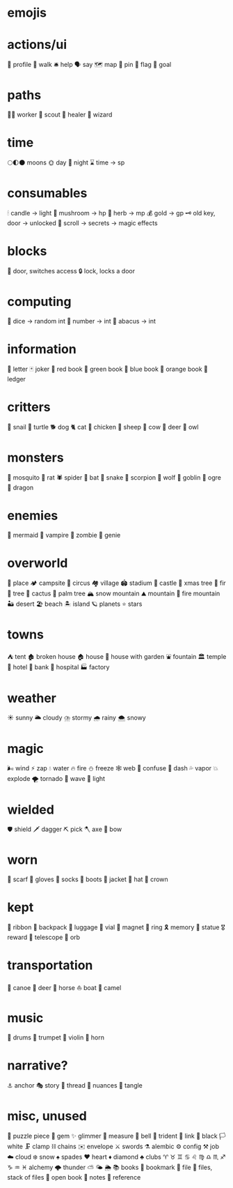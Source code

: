 # emojis

# actions/ui
👤 profile
👣 walk
🛎 help
🗣 say
🗺 map
📌 pin
🚩 flag
🎯 goal

# paths
🧑‍🌾 worker
🧝 scout
🧚 healer
🧙 wizard

# time
🌕🌓🌑 moons
🌞 day
🌝 night
⌛ time -> sp

# consumables
🕯 candle -> light
🍄 mushroom -> hp
🌿 herb -> mp
💰 gold -> gp
🗝 old key, door -> unlocked
📜 scroll -> secrets -> magic effects

# blocks
🚪 door, switches access
🔒 lock, locks a door

# computing
🎲 dice -> random int
🔢 number -> int
🧮 abacus -> int

# information
📃 letter
🃏 joker
📕 red book
📗 green book
📘 blue book
📙 orange book
📒 ledger

# critters
🐌 snail
🐢 turtle
🐕 dog
🐈 cat
🐓 chicken
🐑 sheep
🐄 cow
🦌 deer
🦉 owl

# monsters
🦟 mosquito
🐀 rat
🕷️ spider
🦇 bat
🐍 snake
🦂 scorpion
🐺 wolf
👺 goblin
👹 ogre
🐉 dragon

# enemies
🧜 mermaid
🧛 vampire
🧟 zombie
🧞 genie

# overworld
📍 place
🏕 campsite
🎪 circus
🏘 village
🏟 stadium
🏰 castle
🎄 xmas tree
🌲 fir
🌳 tree
🌵 cactus
🌴 palm tree
🏔 snow mountain
⛰ mountain
🌋 fire mountain
🏜 desert
🏖 beach
🏝 island
🪐 planets
⭐ stars

# towns
⛺ tent
🏚 broken house
🏠 house
🏡 house with garden
⛲ fountain
🏛 temple
🏨 hotel
🏦 bank
🏥 hospital
🏭 factory

# weather
☀️  sunny
🌥 cloudy
⛈ stormy
🌧 rainy
🌨 snowy

# magic
🌬 wind
⚡  zap
💧 water
🔥 fire
⛄ freeze
🕸️ web
💫 confuse
💨 dash
💦 vapor
💥 explode
🌪 tornado
🌊 wave
🌈 light

# wielded
🛡 shield
🗡 dagger
⛏ pick
🪓 axe
🏹 bow 

# worn
🧣 scarf 
🧤 gloves
🧦 socks
🥾 boots
🧥 jacket
🎩 hat
👑 crown

# kept
🎀 ribbon
🎒 backpack
🧳 luggage
🧪 vial
🧲 magnet
💍 ring
🎗 memory
🗿 statue
🎖 reward
🔭 telescope
🔮 orb

# transportation
🛶 canoe
🦌 deer
🐎 horse
⛵ boat
🐪 camel

# music
🥁 drums
🎺 trumpet
🎻 violin
📯 horn

# narrative?
⚓  anchor
🎭 story
🧵 thread
🎨 nuances
🧶 tangle

# misc, unused
🧩 puzzle piece
💎 gem
✨ glimmer
📐 measure
🔔 bell
🔱 trident
🔗 link
🏴 black
🏳 white
🗜 clamp
⛓ chains
✉  envelope
⚔  swords
⚗  alembic
⚙  config
⚒  job
☁  cloud
❄️  snow
♠  spades
♥  heart
♦  diamond
♣  clubs
♈  ♉  ♊  ♋  ♌  ♍  ♎  ♏  ♐  ♑  ♒  ♓  alchemy
🌩 thunder
⛅ 
🌤 
🌦 
📚 books
🔖 bookmark
📄 file
📑 files, stack of files
📖 open book
📓 notes
📔 reference
